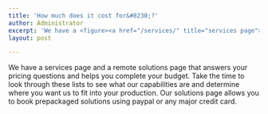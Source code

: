 ```yaml
---
title: 'How much does it cost for&#8230;?'
author: Administrator
excerpt: 'We have a <figure><a href="/services/" title="services page">services</a></figure> page and a <a href="/solutions/" title="solutions">solutions</a> page that answers your pricing questions and helps you complete your budget...'
layout: post

---
```

We have a services page and a remote solutions page that answers your pricing questions and helps you complete your budget. Take the time to look through these lists to see what our capabilities are and determine where you want us to fit into your production. Our solutions page allows you to book prepackaged solutions using paypal or any major credit card.

